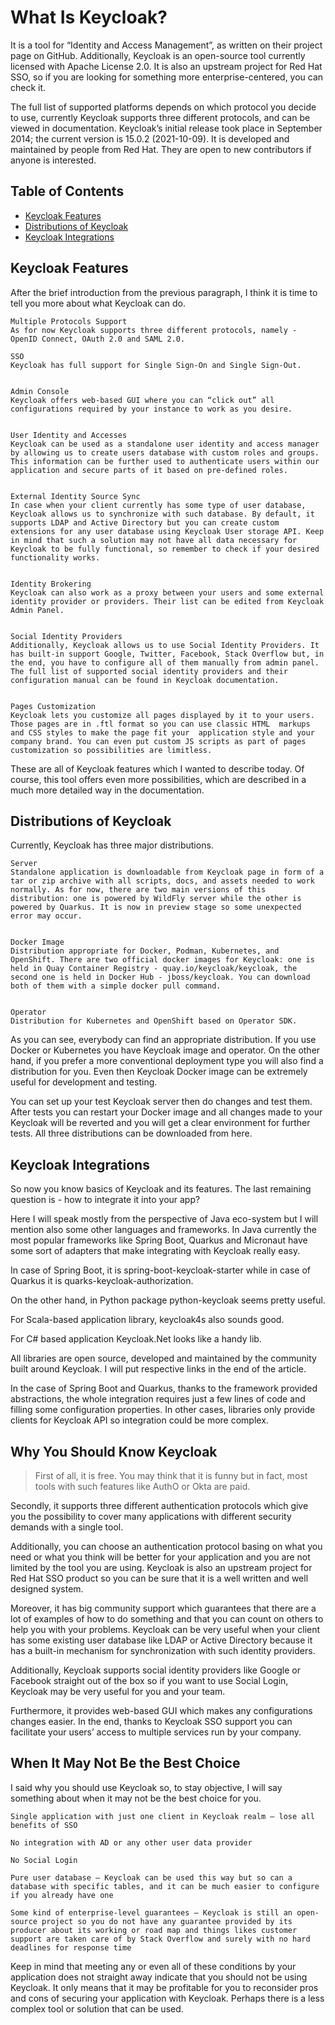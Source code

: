 # What Is Keycloak?

It is a tool for “Identity and Access Management”, as written on their project page on GitHub. Additionally, Keycloak is an open-source tool currently licensed with Apache License 2.0. It is also an upstream project for Red Hat SSO, so if you are looking for something more enterprise-centered, you can check it. 


The full list of supported platforms depends on which protocol you decide to use, currently Keycloak supports three different protocols, and can be viewed in documentation. Keycloak’s initial release took place in September 2014; the current version is 15.0.2 (2021-10-09). It is developed and maintained by people from Red Hat. They are open to new contributors if anyone is interested.

## Table of Contents
- [Keycloak Features](#keycloak-features)
- [Distributions of Keycloak](#distribution-of-keycloak)
- [Keycloak Integrations](#keycloak-integrations)

## Keycloak Features

After the brief introduction from the previous paragraph, I think it is time to tell you more about what Keycloak can do.

    Multiple Protocols Support
    As for now Keycloak supports three different protocols, namely - OpenID Connect, OAuth 2.0 and SAML 2.0.
    
    SSO
    Keycloak has full support for Single Sign-On and Single Sign-Out.
    
    
    Admin Console
    Keycloak offers web-based GUI where you can “click out” all configurations required by your instance to work as you desire.
    
    
    User Identity and Accesses
    Keycloak can be used as a standalone user identity and access manager by allowing us to create users database with custom roles and groups. This information can be further used to authenticate users within our application and secure parts of it based on pre-defined roles.
    
    
    External Identity Source Sync
    In case when your client currently has some type of user database, Keycloak allows us to synchronize with such database. By default, it supports LDAP and Active Directory but you can create custom extensions for any user database using Keycloak User storage API. Keep in mind that such a solution may not have all data necessary for Keycloak to be fully functional, so remember to check if your desired functionality works.
    
    
    Identity Brokering
    Keycloak can also work as a proxy between your users and some external identity provider or providers. Their list can be edited from Keycloak Admin Panel.
    
    
    Social Identity Providers
    Additionally, Keycloak allows us to use Social Identity Providers. It has built-in support Google, Twitter, Facebook, Stack Overflow but, in the end, you have to configure all of them manually from admin panel. The full list of supported social identity providers and their configuration manual can be found in Keycloak documentation.
    
    
    Pages Customization
    Keycloak lets you customize all pages displayed by it to your users. Those pages are in .ftl format so you can use classic HTML  markups and CSS styles to make the page fit your  application style and your company brand. You can even put custom JS scripts as part of pages customization so possibilities are limitless.

These are all of Keycloak features which I wanted to describe today. Of course, this tool offers even more possibilities, which are described in a much more detailed way in the documentation. 


## Distributions of Keycloak

Currently, Keycloak has three major distributions.

    Server
    Standalone application is downloadable from Keycloak page in form of a tar or zip archive with all scripts, docs, and assets needed to work normally. As for now, there are two main versions of this distribution: one is powered by WildFly server while the other is powered by Quarkus. It is now in preview stage so some unexpected error may occur.
    
    
    Docker Image
    Distribution appropriate for Docker, Podman, Kubernetes, and OpenShift. There are two official docker images for Keycloak: one is held in Quay Container Registry - quay.io/keycloak/keycloak, the second one is held in Docker Hub - jboss/keycloak. You can download both of them with a simple docker pull command.
    
    
    Operator
    Distribution for Kubernetes and OpenShift based on Operator SDK.

As you can see, everybody can find an appropriate distribution. If you use Docker or Kubernetes you have Keycloak image and operator. On the other hand, if you prefer a more conventional deployment type you will also find a distribution for you. Even then Keycloak Docker image can be extremely useful for development and testing. 

You can set up your test Keycloak server then do changes and test them. After tests you can restart your Docker image and all changes made to your Keycloak will be reverted and you will get a clear environment for further tests. All three distributions can be downloaded from here.

## Keycloak Integrations

So now you know basics of Keycloak and its features. The last remaining question is - how to integrate it into your app? 

Here I will speak mostly from the perspective of Java eco-system but I will mention also some other languages and frameworks. In Java currently the most popular frameworks like Spring Boot, Quarkus and Micronaut have some sort of adapters that make integrating with Keycloak really easy.

In case of Spring Boot, it is spring-boot-keycloak-starter while in case of Quarkus it is quarks-keycloak-authorization.

On the other hand, in Python package python-keycloak seems pretty useful. 

For Scala-based application library, keycloak4s also sounds good. 

For C# based application Keycloak.Net looks like a handy lib. 

All libraries are open source, developed and maintained by the community built around Keycloak. I will put respective links in the end of the article.

In the case of Spring Boot and Quarkus, thanks to the framework provided abstractions, the whole integration requires just a few lines of code and filling some configuration properties. In other cases, libraries only provide clients for Keycloak API so integration could be more complex.


## Why You Should Know Keycloak

> First of all, it is free. You may think that it is funny but in fact, most tools with such features like AuthO or Okta are paid. 

Secondly, it supports three different authentication protocols which give you the possibility to cover many applications with different security demands with a single tool. 

Additionally, you can choose an authentication protocol basing on what you need or what you think will be better for your application and you are not limited by the tool you are using. Keycloak is also an upstream project for Red Hat SSO product so you can be sure that it is a well written and well designed system.

Moreover, it has big community support which guarantees that there are a lot of examples of how to do something and that you can count on others to help you with your problems. Keycloak can be very useful when your client has some existing user database like LDAP or Active Directory because it has a built-in mechanism for synchronization with such identity providers. 

Additionally, Keycloak supports social identity providers like Google or Facebook straight out of the box so if you want to use Social Login, Keycloak may be very useful for you and your team. 

Furthermore, it provides web-based GUI which makes any configurations changes easier. In the end, thanks to Keycloak SSO support you can facilitate your users’ access to multiple services run by your company.

## When It May Not Be the Best Choice

I said why you should use Keycloak so, to stay objective, I will say something about when it may not be the best choice for you.

    Single application with just one client in Keycloak realm – lose all benefits of SSO

    No integration with AD or any other user data provider

    No Social Login

    Pure user database — Keycloak can be used this way but so can a database with specific tables, and it can be much easier to configure if you already have one

    Some kind of enterprise-level guarantees — Keycloak is still an open-source project so you do not have any guarantee provided by its producer about its working or road map and things likes customer support are taken care of by Stack Overflow and surely with no hard deadlines for response time

Keep in mind that meeting any or even all of these conditions by your application does not straight away indicate that you should not be using Keycloak. It only means that it may be profitable for you to reconsider pros and cons of securing your application with Keycloak. Perhaps there is a less complex tool or solution that can be used.
